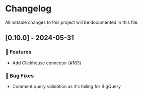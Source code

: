 # Changelog

All notable changes to this project will be documented in this file.

## [0.10.0] - 2024-05-31

### 🚀 Features

- Add Clickhouse connector (#163)

### 🐛 Bug Fixes

- Comment query validation as it's failing for BigQuery 

<!-- generated by git-cliff -->

